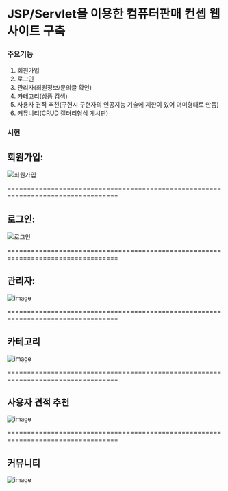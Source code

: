 
# JSP/Servlet을 이용한 컴퓨터판매 컨셉 웹사이트 구축


### 주요기능
1. 회원가입
2. 로그인
3. 관리자(회원정보/문의글 확인)  
4. 카테고리(상품 검색)
5. 사용자 견적 추천(구현시 구현자의 인공지능 기술에 제한이 있어 더미형태로 만듬)
6. 커뮤니티(CRUD 갤러리형식 게시판)


### 시현

## 회원가입:
![회원가입](https://user-images.githubusercontent.com/57785267/115803337-9a04a500-a41b-11eb-8080-b5eedc464f70.gif)



==================================================================================



## 로그인:
![로그인](https://user-images.githubusercontent.com/57785267/115803600-2f079e00-a41c-11eb-9482-1a0930821c6c.gif)



==================================================================================



## 관리자:
![image](https://user-images.githubusercontent.com/57785267/115805668-5eb8a500-a420-11eb-864d-2077af37dd85.png)




==================================================================================


## 카테고리
![image](https://user-images.githubusercontent.com/57785267/115807254-426a3780-a423-11eb-8524-34640fcc5a0e.png)



==================================================================================



## 사용자 견적 추천
![image](https://user-images.githubusercontent.com/57785267/115807456-9d9c2a00-a423-11eb-80e4-949f744af4a5.png)




==================================================================================



## 커뮤니티
![image](https://user-images.githubusercontent.com/57785267/115809123-814dbc80-a426-11eb-8cef-8dd11beeb494.png)




